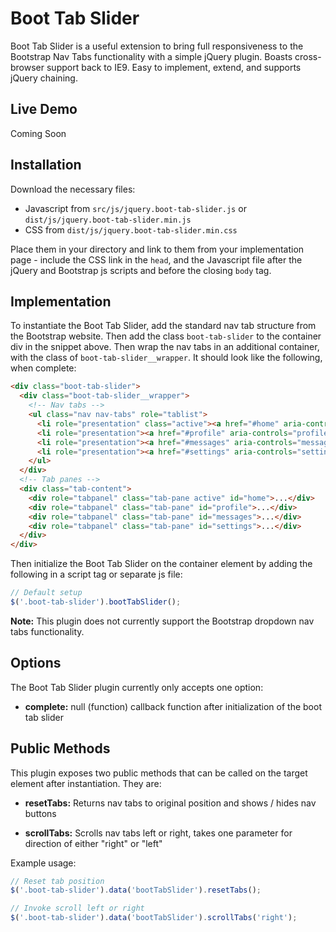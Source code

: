 # Boot Tab Slider

Boot Tab Slider is a useful extension to bring full responsiveness to the Bootstrap Nav Tabs functionality with a simple jQuery plugin. Boasts cross-browser support back to IE9. Easy to implement, extend, and supports jQuery chaining.

## Live Demo

Coming Soon

## Installation

Download the necessary files:

* Javascript from `src/js/jquery.boot-tab-slider.js` or `dist/js/jquery.boot-tab-slider.min.js`
* CSS from `dist/js/jquery.boot-tab-slider.min.css`

Place them in your directory and link to them from your implementation page - include the CSS link in the `head`, and the Javascript file after the jQuery and Bootstrap js scripts and before the closing `body` tag.

## Implementation

To instantiate the Boot Tab Slider, add the standard nav tab structure from the Bootstrap website. Then add the class `boot-tab-slider` to the container div in the snippet above. Then wrap the nav tabs in an additional container, with the class of `boot-tab-slider__wrapper`. It should look like the following, when complete:

```html
<div class="boot-tab-slider">
  <div class="boot-tab-slider__wrapper">
    <!-- Nav tabs -->
    <ul class="nav nav-tabs" role="tablist">
      <li role="presentation" class="active"><a href="#home" aria-controls="home" role="tab" data-toggle="tab">Home</a></li>
      <li role="presentation"><a href="#profile" aria-controls="profile" role="tab" data-toggle="tab">Profile</a></li>
      <li role="presentation"><a href="#messages" aria-controls="messages" role="tab" data-toggle="tab">Messages</a></li>
      <li role="presentation"><a href="#settings" aria-controls="settings" role="tab" data-toggle="tab">Settings</a></li>
    </ul>
  </div>
  <!-- Tab panes -->
  <div class="tab-content">
    <div role="tabpanel" class="tab-pane active" id="home">...</div>
    <div role="tabpanel" class="tab-pane" id="profile">...</div>
    <div role="tabpanel" class="tab-pane" id="messages">...</div>
    <div role="tabpanel" class="tab-pane" id="settings">...</div>
  </div>
</div>
```

Then initialize the Boot Tab Slider on the container element by adding the following in a script tag or separate js file:

```javascript
// Default setup
$('.boot-tab-slider').bootTabSlider();
```

**Note:** This plugin does not currently support the Bootstrap dropdown nav tabs functionality.

## Options

The Boot Tab Slider plugin currently only accepts one option:

* **complete:** null (function) callback function after initialization of the boot tab slider

## Public Methods

This plugin exposes two public methods that can be called on the target element after instantiation. They are:

* **resetTabs:** Returns nav tabs to original position and shows / hides nav buttons

* **scrollTabs:** Scrolls nav tabs left or right, takes one parameter for direction of either "right" or "left"

Example usage:

```javascript
// Reset tab position
$('.boot-tab-slider').data('bootTabSlider').resetTabs();

// Invoke scroll left or right
$('.boot-tab-slider').data('bootTabSlider').scrollTabs('right');
```
